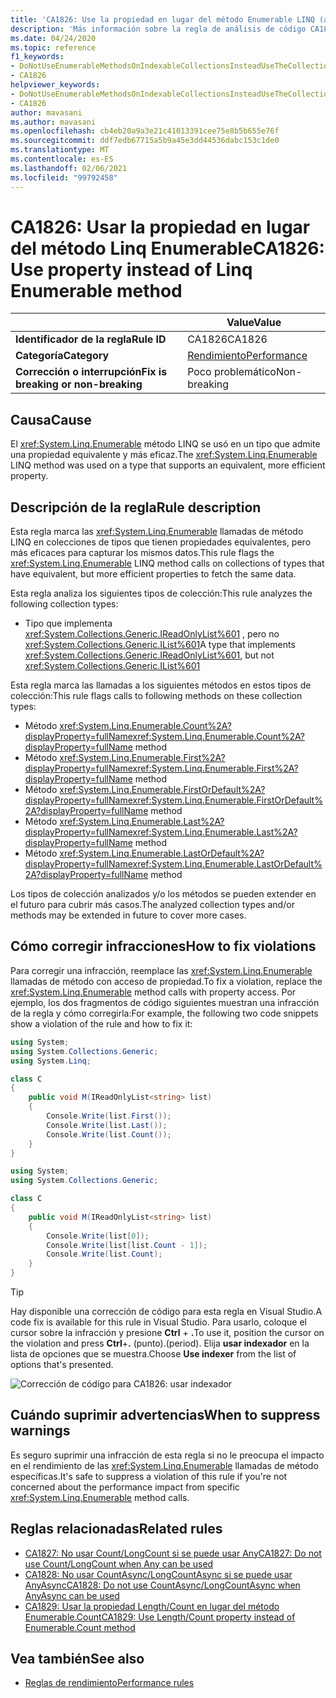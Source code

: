 ```yaml
---
title: 'CA1826: Use la propiedad en lugar del método Enumerable LINQ (análisis de código)'
description: 'Más información sobre la regla de análisis de código CA1826: usar la propiedad en lugar del método enumerable de Linq'
ms.date: 04/24/2020
ms.topic: reference
f1_keywords:
- DoNotUseEnumerableMethodsOnIndexableCollectionsInsteadUseTheCollectionDirectlyAnalyzer
- CA1826
helpviewer_keywords:
- DoNotUseEnumerableMethodsOnIndexableCollectionsInsteadUseTheCollectionDirectlyAnalyzer
- CA1826
author: mavasani
ms.author: mavasani
ms.openlocfilehash: cb4eb20a9a3e21c41013391cee75e8b5b655e76f
ms.sourcegitcommit: ddf7edb67715a5b9a45e3dd44536dabc153c1de0
ms.translationtype: MT
ms.contentlocale: es-ES
ms.lasthandoff: 02/06/2021
ms.locfileid: "99792458"
---
```

# <a name="ca1826-use-property-instead-of-linq-enumerable-method"></a><span data-ttu-id="8bc6d-103">CA1826: Usar la propiedad en lugar del método Linq Enumerable</span><span class="sxs-lookup"><span data-stu-id="8bc6d-103">CA1826: Use property instead of Linq Enumerable method</span></span>

| | <span data-ttu-id="8bc6d-104">Value</span><span class="sxs-lookup"><span data-stu-id="8bc6d-104">Value</span></span> |
|-|-|
| <span data-ttu-id="8bc6d-105">**Identificador de la regla**</span><span class="sxs-lookup"><span data-stu-id="8bc6d-105">**Rule ID**</span></span> |<span data-ttu-id="8bc6d-106">CA1826</span><span class="sxs-lookup"><span data-stu-id="8bc6d-106">CA1826</span></span>|
| <span data-ttu-id="8bc6d-107">**Categoría**</span><span class="sxs-lookup"><span data-stu-id="8bc6d-107">**Category**</span></span> |[<span data-ttu-id="8bc6d-108">Rendimiento</span><span class="sxs-lookup"><span data-stu-id="8bc6d-108">Performance</span></span>](performance-warnings.md)|
| <span data-ttu-id="8bc6d-109">**Corrección o interrupción**</span><span class="sxs-lookup"><span data-stu-id="8bc6d-109">**Fix is breaking or non-breaking**</span></span> |<span data-ttu-id="8bc6d-110">Poco problemático</span><span class="sxs-lookup"><span data-stu-id="8bc6d-110">Non-breaking</span></span>|

## <a name="cause"></a><span data-ttu-id="8bc6d-111">Causa</span><span class="sxs-lookup"><span data-stu-id="8bc6d-111">Cause</span></span>

<span data-ttu-id="8bc6d-112">El <xref:System.Linq.Enumerable> método LINQ se usó en un tipo que admite una propiedad equivalente y más eficaz.</span><span class="sxs-lookup"><span data-stu-id="8bc6d-112">The <xref:System.Linq.Enumerable> LINQ method was used on a type that supports an equivalent, more efficient property.</span></span>

## <a name="rule-description"></a><span data-ttu-id="8bc6d-113">Descripción de la regla</span><span class="sxs-lookup"><span data-stu-id="8bc6d-113">Rule description</span></span>

<span data-ttu-id="8bc6d-114">Esta regla marca las <xref:System.Linq.Enumerable> llamadas de método LINQ en colecciones de tipos que tienen propiedades equivalentes, pero más eficaces para capturar los mismos datos.</span><span class="sxs-lookup"><span data-stu-id="8bc6d-114">This rule flags the <xref:System.Linq.Enumerable> LINQ method calls on collections of types that have equivalent, but more efficient properties to fetch the same data.</span></span>

<span data-ttu-id="8bc6d-115">Esta regla analiza los siguientes tipos de colección:</span><span class="sxs-lookup"><span data-stu-id="8bc6d-115">This rule analyzes the following collection types:</span></span>

- <span data-ttu-id="8bc6d-116">Tipo que implementa <xref:System.Collections.Generic.IReadOnlyList%601> , pero no <xref:System.Collections.Generic.IList%601></span><span class="sxs-lookup"><span data-stu-id="8bc6d-116">A type that implements <xref:System.Collections.Generic.IReadOnlyList%601>, but not <xref:System.Collections.Generic.IList%601></span></span>

<span data-ttu-id="8bc6d-117">Esta regla marca las llamadas a los siguientes métodos en estos tipos de colección:</span><span class="sxs-lookup"><span data-stu-id="8bc6d-117">This rule flags calls to following methods on these collection types:</span></span>

- <span data-ttu-id="8bc6d-118">Método <xref:System.Linq.Enumerable.Count%2A?displayProperty=fullName></span><span class="sxs-lookup"><span data-stu-id="8bc6d-118"><xref:System.Linq.Enumerable.Count%2A?displayProperty=fullName> method</span></span>
- <span data-ttu-id="8bc6d-119">Método <xref:System.Linq.Enumerable.First%2A?displayProperty=fullName></span><span class="sxs-lookup"><span data-stu-id="8bc6d-119"><xref:System.Linq.Enumerable.First%2A?displayProperty=fullName> method</span></span>
- <span data-ttu-id="8bc6d-120">Método <xref:System.Linq.Enumerable.FirstOrDefault%2A?displayProperty=fullName></span><span class="sxs-lookup"><span data-stu-id="8bc6d-120"><xref:System.Linq.Enumerable.FirstOrDefault%2A?displayProperty=fullName> method</span></span>
- <span data-ttu-id="8bc6d-121">Método <xref:System.Linq.Enumerable.Last%2A?displayProperty=fullName></span><span class="sxs-lookup"><span data-stu-id="8bc6d-121"><xref:System.Linq.Enumerable.Last%2A?displayProperty=fullName> method</span></span>
- <span data-ttu-id="8bc6d-122">Método <xref:System.Linq.Enumerable.LastOrDefault%2A?displayProperty=fullName></span><span class="sxs-lookup"><span data-stu-id="8bc6d-122"><xref:System.Linq.Enumerable.LastOrDefault%2A?displayProperty=fullName> method</span></span>

<span data-ttu-id="8bc6d-123">Los tipos de colección analizados y/o los métodos se pueden extender en el futuro para cubrir más casos.</span><span class="sxs-lookup"><span data-stu-id="8bc6d-123">The analyzed collection types and/or methods may be extended in future to cover more cases.</span></span>

## <a name="how-to-fix-violations"></a><span data-ttu-id="8bc6d-124">Cómo corregir infracciones</span><span class="sxs-lookup"><span data-stu-id="8bc6d-124">How to fix violations</span></span>

<span data-ttu-id="8bc6d-125">Para corregir una infracción, reemplace las <xref:System.Linq.Enumerable> llamadas de método con acceso de propiedad.</span><span class="sxs-lookup"><span data-stu-id="8bc6d-125">To fix a violation, replace the <xref:System.Linq.Enumerable> method calls with property access.</span></span> <span data-ttu-id="8bc6d-126">Por ejemplo, los dos fragmentos de código siguientes muestran una infracción de la regla y cómo corregirla:</span><span class="sxs-lookup"><span data-stu-id="8bc6d-126">For example, the following two code snippets show a violation of the rule and how to fix it:</span></span>

```csharp
using System;
using System.Collections.Generic;
using System.Linq;

class C
{
    public void M(IReadOnlyList<string> list)
    {
        Console.Write(list.First());
        Console.Write(list.Last());
        Console.Write(list.Count());
    }
}
```

```csharp
using System;
using System.Collections.Generic;

class C
{
    public void M(IReadOnlyList<string> list)
    {
        Console.Write(list[0]);
        Console.Write(list[list.Count - 1]);
        Console.Write(list.Count);
    }
}
```

> [!TIP]
> <span data-ttu-id="8bc6d-127">Hay disponible una corrección de código para esta regla en Visual Studio.</span><span class="sxs-lookup"><span data-stu-id="8bc6d-127">A code fix is available for this rule in Visual Studio.</span></span> <span data-ttu-id="8bc6d-128">Para usarlo, coloque el cursor sobre la infracción y presione **Ctrl** + **.**</span><span class="sxs-lookup"><span data-stu-id="8bc6d-128">To use it, position the cursor on the violation and press **Ctrl**+**.**</span></span> <span data-ttu-id="8bc6d-129">(punto).</span><span class="sxs-lookup"><span data-stu-id="8bc6d-129">(period).</span></span> <span data-ttu-id="8bc6d-130">Elija **usar indexador** en la lista de opciones que se muestra.</span><span class="sxs-lookup"><span data-stu-id="8bc6d-130">Choose **Use indexer** from the list of options that's presented.</span></span>
>
> ![Corrección de código para CA1826: usar indexador](media/ca1826-codefix.png)

## <a name="when-to-suppress-warnings"></a><span data-ttu-id="8bc6d-132">Cuándo suprimir advertencias</span><span class="sxs-lookup"><span data-stu-id="8bc6d-132">When to suppress warnings</span></span>

<span data-ttu-id="8bc6d-133">Es seguro suprimir una infracción de esta regla si no le preocupa el impacto en el rendimiento de las <xref:System.Linq.Enumerable> llamadas de método específicas.</span><span class="sxs-lookup"><span data-stu-id="8bc6d-133">It's safe to suppress a violation of this rule if you're not concerned about the performance impact from specific <xref:System.Linq.Enumerable> method calls.</span></span>

## <a name="related-rules"></a><span data-ttu-id="8bc6d-134">Reglas relacionadas</span><span class="sxs-lookup"><span data-stu-id="8bc6d-134">Related rules</span></span>

- [<span data-ttu-id="8bc6d-135">CA1827: No usar Count/LongCount si se puede usar Any</span><span class="sxs-lookup"><span data-stu-id="8bc6d-135">CA1827: Do not use Count/LongCount when Any can be used</span></span>](ca1827.md)
- [<span data-ttu-id="8bc6d-136">CA1828: No usar CountAsync/LongCountAsync si se puede usar AnyAsync</span><span class="sxs-lookup"><span data-stu-id="8bc6d-136">CA1828: Do not use CountAsync/LongCountAsync when AnyAsync can be used</span></span>](ca1828.md)
- [<span data-ttu-id="8bc6d-137">CA1829: Usar la propiedad Length/Count en lugar del método Enumerable.Count</span><span class="sxs-lookup"><span data-stu-id="8bc6d-137">CA1829: Use Length/Count property instead of Enumerable.Count method</span></span>](ca1829.md)

## <a name="see-also"></a><span data-ttu-id="8bc6d-138">Vea también</span><span class="sxs-lookup"><span data-stu-id="8bc6d-138">See also</span></span>

- [<span data-ttu-id="8bc6d-139">Reglas de rendimiento</span><span class="sxs-lookup"><span data-stu-id="8bc6d-139">Performance rules</span></span>](performance-warnings.md)
